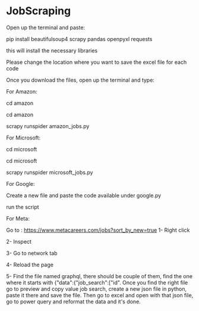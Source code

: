 # JobScraping


Open up the terminal and paste:

pip install beautifulsoup4 scrapy pandas openpyxl requests

this will install the necessary libraries 

Please change the location where you want to save the excel file for each code

Once you download the files, open up the terminal and type:


For Amazon:

cd amazon

cd amazon

scrapy runspider amazon_jobs.py


For Microsoft:

cd microsoft

cd microsoft

scrapy runspider microsoft_jobs.py


For Google:

Create a new file and paste the code available under google.py

run the script 


For Meta:

Go to : https://www.metacareers.com/jobs?sort_by_new=true 
1- Right click

2- Inspect

3- Go to network tab

4- Reload the page

5- Find the file named graphql, there should be couple of them, find the one where it starts with {"data":{"job_search":["id". Once you find the right file go to preview and copy value job search, create a new json file in python, paste it there and save the file. Then go to excel and open with that json file, go to power query and reformat the data and it's done.
